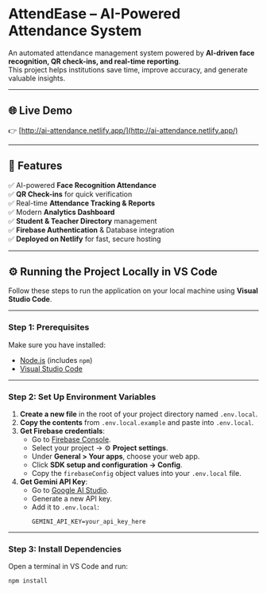 # AttendEase – AI-Powered Attendance System  

An automated attendance management system powered by **AI-driven face recognition, QR check-ins, and real-time reporting**.  
This project helps institutions save time, improve accuracy, and generate valuable insights.  

---

## 🌐 Live Demo  
👉 [http://ai-attendance.netlify.app/](http://ai-attendance.netlify.app/)  

---


## 🚀 Features  
✅ AI-powered **Face Recognition Attendance**  
✅ **QR Check-ins** for quick verification  
✅ Real-time **Attendance Tracking & Reports**  
✅ Modern **Analytics Dashboard**  
✅ **Student & Teacher Directory** management  
✅ **Firebase Authentication** & Database integration  
✅ **Deployed on Netlify** for fast, secure hosting  

---

## ⚙️ Running the Project Locally in VS Code  

Follow these steps to run the application on your local machine using **Visual Studio Code**.  

---

### **Step 1: Prerequisites**  
Make sure you have installed:  
- [Node.js](https://nodejs.org/) (includes `npm`)  
- [Visual Studio Code](https://code.visualstudio.com/)  

---

### **Step 2: Set Up Environment Variables**  

1. **Create a new file** in the root of your project directory named `.env.local`.  
2. **Copy the contents** from `.env.local.example` and paste into `.env.local`.  
3. **Get Firebase credentials**:  
   - Go to [Firebase Console](https://console.firebase.google.com/).  
   - Select your project → ⚙️ **Project settings**.  
   - Under **General > Your apps**, choose your web app.  
   - Click **SDK setup and configuration → Config**.  
   - Copy the `firebaseConfig` object values into your `.env.local` file.  
4. **Get Gemini API Key**:  
   - Go to [Google AI Studio](https://aistudio.google.com/app/apikey).  
   - Generate a new API key.  
   - Add it to `.env.local`:  
     ```env
     GEMINI_API_KEY=your_api_key_here
     ```  

---

### **Step 3: Install Dependencies**  
Open a terminal in VS Code and run:  

```bash
npm install

